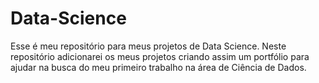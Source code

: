 # Data-Science
Esse é meu repositório para meus projetos de Data Science. Neste repositório adicionarei os meus projetos criando assim um portfólio para ajudar na busca do meu primeiro trabalho na área de Ciência de Dados. 
